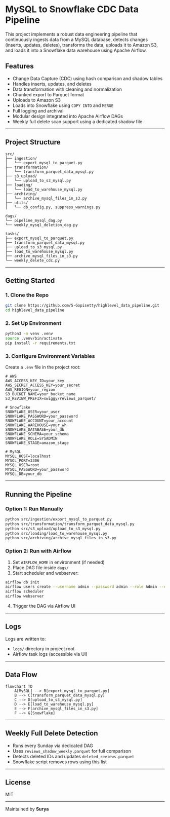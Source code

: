 # MySQL to Snowflake CDC Data Pipeline

This project implements a robust data engineering pipeline that continuously ingests data from a MySQL database, detects changes (inserts, updates, deletes), transforms the data, uploads it to Amazon S3, and loads it into a Snowflake data warehouse using Apache Airflow.

## Features

- Change Data Capture (CDC) using hash comparison and shadow tables
- Handles inserts, updates, and deletes
- Data transformation with cleaning and normalization
- Chunked export to Parquet format
- Uploads to Amazon S3
- Loads into Snowflake using `COPY INTO` and `MERGE`
- Full logging and archival
- Modular design integrated into Apache Airflow DAGs
- Weekly full delete scan support using a dedicated shadow file

---

## Project Structure

```
src/
├── ingestion/
│   └── export_mysql_to_parquet.py
├── transformation/
│   └── transform_parquet_data_mysql.py
├── s3_upload/
│   └── upload_to_s3_mysql.py
├── loading/
│   └── load_to_warehouse_mysql.py
├── archiving/
│   └── archive_mysql_files_in_s3.py
├── utils/
│   └── db_config.py, suppress_warnings.py

dags/
└── pipeline_mysql_dag.py
└── weekly_mysql_deletion_dag.py

tasks/
├── export_mysql_to_parquet.py
├── transform_parquet_data_mysql.py
├── upload_to_s3_mysql.py
├── load_to_warehouse_mysql.py
├── archive_mysql_files_in_s3.py
└── weekly_delete_cdc.py
```

---

## Getting Started

### 1. Clone the Repo

```bash
git clone https://github.com/S-Gopisetty/highlevel_data_pipeline.git
cd highlevel_data_pipeline
```

### 2. Set Up Environment

```bash
python3 -m venv .venv
source .venv/bin/activate
pip install -r requirements.txt
```

### 3. Configure Environment Variables

Create a `.env` file in the project root:

```env
# AWS
AWS_ACCESS_KEY_ID=your_key
AWS_SECRET_ACCESS_KEY=your_secret
AWS_REGION=your_region
S3_BUCKET_NAME=your_bucket_name
S3_REVIEW_PREFIX=swiggy/reviews_parquet/

# Snowflake
SNOWFLAKE_USER=your_user
SNOWFLAKE_PASSWORD=your_password
SNOWFLAKE_ACCOUNT=your_account
SNOWFLAKE_WAREHOUSE=your_wh
SNOWFLAKE_DATABASE=your_db
SNOWFLAKE_SCHEMA=your_schema
SNOWFLAKE_ROLE=SYSADMIN
SNOWFLAKE_STAGE=amazon_stage

# MySQL
MYSQL_HOST=localhost
MYSQL_PORT=3306
MYSQL_USER=root
MYSQL_PASSWORD=your_password
MYSQL_DB=your_db
```

---

## Running the Pipeline

### Option 1: Run Manually

```bash
python src/ingestion/export_mysql_to_parquet.py
python src/transformation/transform_parquet_data_mysql.py
python src/s3_upload/upload_to_s3_mysql.py
python src/loading/load_to_warehouse_mysql.py
python src/archiving/archive_mysql_files_in_s3.py
```

### Option 2: Run with Airflow

1. Set `AIRFLOW_HOME` in environment (if needed)
2. Place DAG file inside `dags/`
3. Start scheduler and webserver:

```bash
airflow db init
airflow users create --username admin --password admin --role Admin --email admin@example.com --firstname Admin --lastname User
airflow scheduler
airflow webserver
```

4. Trigger the DAG via Airflow UI

---

## Logs

Logs are written to:

- `logs/` directory in project root
- Airflow task logs (accessible via UI)

---

## Data Flow

```mermaid
flowchart TD
    A[MySQL] --> B[export_mysql_to_parquet.py]
    B --> C[transform_parquet_data_mysql.py]
    C --> D[upload_to_s3_mysql.py]
    D --> E[load_to_warehouse_mysql.py]
    E --> F[archive_mysql_files_in_s3.py]
    F --> G[Snowflake]
```

---

## Weekly Full Delete Detection

- Runs every Sunday via dedicated DAG
- Uses `reviews_shadow_weekly.parquet` for full comparison
- Detects deleted IDs and updates `deleted_reviews.parquet`
- Snowflake script removes rows using this list

---

## License

MIT

---

Maintained by **Surya**
